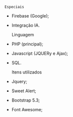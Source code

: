     Especiais

- Firebase (Google);
- Integração IA.

    Linguagem

- PHP (principal);
- Javascript (JQUERy e Ajax);
- SQL.


    Itens utilizados

- Jquery;
- Sweet Alert;
- Bootstrap 5.3;
- Font Awesome;
